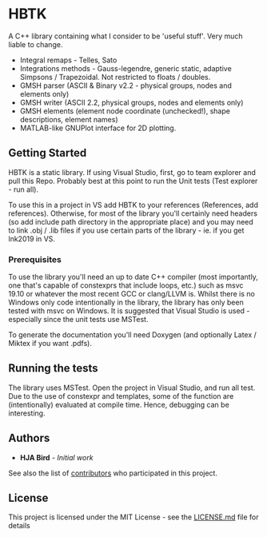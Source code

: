 # HBTK
A C++ library containing what I consider to be 'useful stuff'. Very much liable to change.

* Integral remaps - Telles, Sato
* Integrations methods - Gauss-legendre, generic static, adaptive Simpsons / Trapezoidal. Not restricted to floats / doubles.
* GMSH parser (ASCII & Binary v2.2 - physical groups, nodes and elements only)
* GMSH writer (ASCII 2.2, physical groups, nodes and elements only)
* GMSH elements (element node coordinate (unchecked!), shape descriptions, element names)
* MATLAB-like GNUPlot interface for 2D plotting.

## Getting Started

HBTK is a static library. If using Visual Studio, first, go to team explorer and pull this Repo. Probably best at this point to run the Unit tests (Test explorer - run all). 

To use this in a project in VS add HBTK to your references (References, add references). Otherwise, for most of the library you'll certainly need headers (so add include path directory in the appropriate place) and you may need to link .obj / .lib files if you use certain parts of the library - ie. if you get lnk2019 in VS.

### Prerequisites

To use the library you'll need an up to date C++ compiler (most importantly, one that's capable
of constexprs that include loops, etc.) such as msvc 19.10 or whatever the most recent GCC or
clang/LLVM is. Whilst there is no Windows only code intentionally in the library, the library
has only been tested with msvc on Windows. It is suggested that Visual Studio is used - 
especially since the unit tests use MSTest.

To generate the documentation you'll need Doxygen (and optionally Latex / Miktex if
you want .pdfs).

## Running the tests

The library uses MSTest. Open the project in Visual Studio, and run all test.
Due to the use of constexpr and templates, some of the function are (intentionally)
evaluated at compile time. Hence, debugging can be interesting.

## Authors

* **HJA Bird** - *Initial work*

See also the list of [contributors](https://github.com/hjabird/Quad1D/contributors) who participated in this project.

## License

This project is licensed under the MIT License - see the [LICENSE.md](LICENSE.md) file for details
